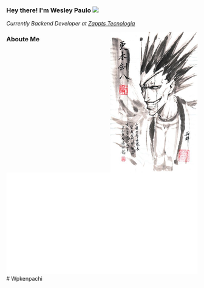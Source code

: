 ### Hey there! I'm Wesley Paulo <img src="https://media.giphy.com/media/hvRJCLFzcasrR4ia7z/giphy.gif" width="25px">
<p>
    <em>Currently Backend Developer at <a href="https://zappts.com">Zappts Tecnologia</a>
    <img' src="https://media.giphy.com/media/WUlplcMpOCEmTGBtBW/giphy.gif" width="30"></br>
    </em>
</p>
<img align='right' src="assets/kenchan.jpg" height='370' width="230">

### Aboute Me
<img src="assets/carbon.svg" width='590'># Wpkenpachi
